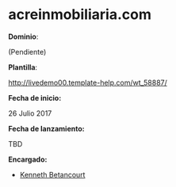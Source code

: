 # acreinmobiliaria.com

**Dominio**:

(Pendiente)

**Plantilla**:

http://livedemo00.template-help.com/wt_58887/

**Fecha de inicio:**

26 Julio 2017

**Fecha de lanzamiento:**

TBD

**Encargado:**

* [Kenneth Betancourt](https://github.com/kennethb2405)
